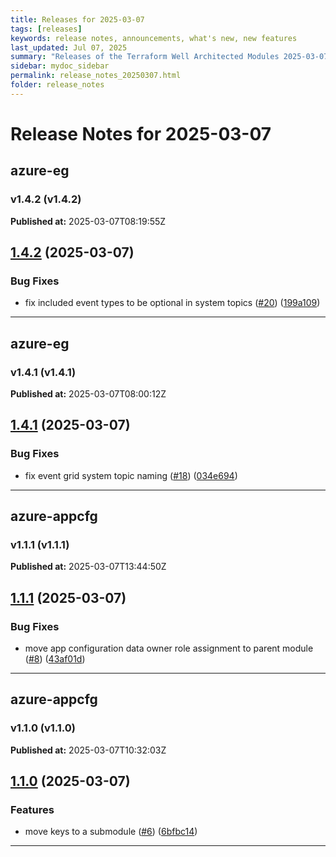 ```yaml
---
title: Releases for 2025-03-07
tags: [releases]
keywords: release notes, announcements, what's new, new features
last_updated: Jul 07, 2025
summary: "Releases of the Terraform Well Architected Modules 2025-03-07"
sidebar: mydoc_sidebar
permalink: release_notes_20250307.html
folder: release_notes
---
```


# Release Notes for 2025-03-07

## azure-eg
### v1.4.2 (v1.4.2)
**Published at:** 2025-03-07T08:19:55Z

## [1.4.2](https://github.com/CloudNationHQ/terraform-azure-eg/compare/v1.4.1...v1.4.2) (2025-03-07)


### Bug Fixes

* fix included event types to be optional in system topics ([#20](https://github.com/CloudNationHQ/terraform-azure-eg/issues/20)) ([199a109](https://github.com/CloudNationHQ/terraform-azure-eg/commit/199a10964bde8510b6a99e8f0a98e7c177036149))

---

## azure-eg
### v1.4.1 (v1.4.1)
**Published at:** 2025-03-07T08:00:12Z

## [1.4.1](https://github.com/CloudNationHQ/terraform-azure-eg/compare/v1.4.0...v1.4.1) (2025-03-07)


### Bug Fixes

* fix event grid system topic naming ([#18](https://github.com/CloudNationHQ/terraform-azure-eg/issues/18)) ([034e694](https://github.com/CloudNationHQ/terraform-azure-eg/commit/034e694f94cd64e7bf18cb1abb7a57be6a911a5f))

---

## azure-appcfg
### v1.1.1 (v1.1.1)
**Published at:** 2025-03-07T13:44:50Z

## [1.1.1](https://github.com/CloudNationHQ/terraform-azure-appcfg/compare/v1.1.0...v1.1.1) (2025-03-07)


### Bug Fixes

* move app configuration data owner role assignment to parent module ([#8](https://github.com/CloudNationHQ/terraform-azure-appcfg/issues/8)) ([43af01d](https://github.com/CloudNationHQ/terraform-azure-appcfg/commit/43af01db73b5f5634963c4d79eaf9cec60e772fa))

---

## azure-appcfg
### v1.1.0 (v1.1.0)
**Published at:** 2025-03-07T10:32:03Z

## [1.1.0](https://github.com/CloudNationHQ/terraform-azure-appcfg/compare/v1.0.0...v1.1.0) (2025-03-07)


### Features

* move keys to a submodule ([#6](https://github.com/CloudNationHQ/terraform-azure-appcfg/issues/6)) ([6bfbc14](https://github.com/CloudNationHQ/terraform-azure-appcfg/commit/6bfbc14bd5ffa1568cc5aa2d44df3bc7e114be51))

---

